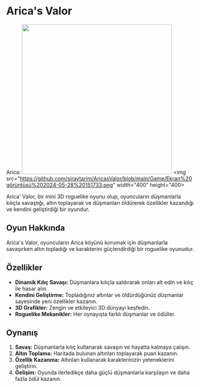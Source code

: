 # Arica's Valor
Arica:
<img src="https://github.com/siraytarim/AricasValor/blob/main/Game/Ekran%20görüntüsü%202024-05-28%20151719.png" width="400" height="400"> 
<img src="https://github.com/siraytarim/AricasValor/blob/main/Game/Ekran%20görüntüsü%202024-05-28%20151733.png" width="400" height="400>

Arica' Valor, bir mini 3D roguelike oyunu olup, oyuncuların düşmanlarla kılıçla savaştığı, altın toplayarak ve düşmanları öldürerek özellikler kazandığı ve kendini geliştirdiği bir oyundur.


## Oyun Hakkında

Arica's Valor, oyuncuların Arica köyünü korumak için düşmanlarla savaşırken altın topladığı ve karakterini güçlendirdiği bir roguelike oyunudur. 

## Özellikler

- **Dinamik Kılıç Savaşı:** Düşmanlara kılıçla saldırarak onları alt edin ve kılıç ile hasar alın.
- **Kendini Geliştirme:** Topladığınız altınlar ve öldürdüğünüz düşmanlar sayesinde yeni özellikler kazanın.
- **3D Grafikler:** Zengin ve etkileyici 3D dünyayı keşfedin.
- **Roguelike Mekanikler:** Her oynayışta farklı düşmanlar ve ödüller.

## Oynanış

1. **Savaş:** Düşmanlarla kılıç kullanarak savaşın ve hayatta kalmaya çalışın.
2. **Altın Toplama:** Haritada bulunan altınları toplayarak puan kazanın.
3. **Özellik Kazanma:** Altınları kullanarak karakterinizin yeteneklerini geliştirin.
4. **Gelişim:** Oyunda ilerledikçe daha güçlü düşmanlarla karşılaşın ve daha fazla ödül kazanın.
